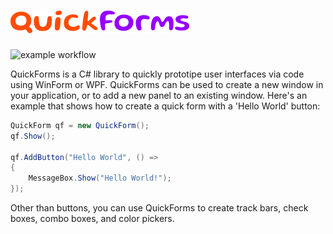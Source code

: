 # ![Logo](https://github.com/devdept/QuickForms/raw/main/banner.png)

![example workflow](https://github.com/devdept/QuickForms/actions/workflows/main.yml/badge.svg)

QuickForms is a C# library to quickly prototipe user interfaces via code using WinForm or WPF. QuickForms can be used to create a new window in your application, or to add a new panel to an existing window. Here's an example that shows how to create a quick form with a 'Hello World' button:

```c#
QuickForm qf = new QuickForm();
qf.Show();

qf.AddButton("Hello World", () =>
{
    MessageBox.Show("Hello World!");
});
```

Other than buttons, you can use QuickForms to create track bars, check boxes, combo boxes, and color pickers.
